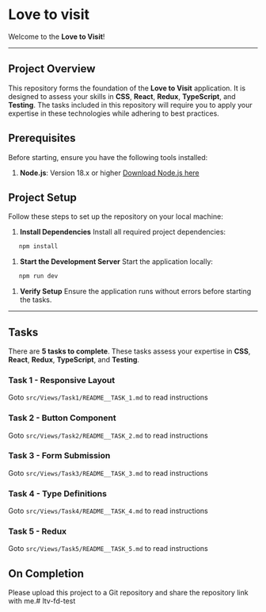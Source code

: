 # Love to visit

Welcome to the **Love to Visit**!

___

## Project Overview

This repository forms the foundation of the **Love to Visit** application.
It is designed to assess your skills in **CSS**, **React**, **Redux**, **TypeScript**,
and **Testing**. The tasks included in this repository will require you to apply your
expertise in these technologies while adhering to best practices.

## Prerequisites

Before starting, ensure you have the following tools installed:

1. **Node.js**: Version 18.x or higher
   [Download Node.js here](https://nodejs.org)

## Project Setup

Follow these steps to set up the repository on your local machine:

1. **Install Dependencies**
   Install all required project dependencies:

``` bash
   npm install
```

1. **Start the Development Server**
   Start the application locally:

``` bash
   npm run dev
```

1. **Verify Setup**
   Ensure the application runs without errors before starting the tasks.

___

## Tasks

There are **5 tasks to complete**. These tasks assess your expertise in
**CSS**, **React**, **Redux**, **TypeScript**, and **Testing**.

### Task 1 - Responsive Layout

Goto `src/Views/Task1/README__TASK_1.md` to read instructions

### Task 2 - Button Component

Goto `src/Views/Task2/README__TASK_2.md` to read instructions

### Task 3 - Form Submission

Goto `src/Views/Task3/README__TASK_3.md` to read instructions

### Task 4 - Type Definitions

Goto `src/Views/Task4/README__TASK_4.md` to read instructions

### Task 5 - Redux

Goto `src/Views/Task5/README__TASK_5.md` to read instructions

## On Completion

Please upload this project to a Git repository and share the repository link with me.# ltv-fd-test
